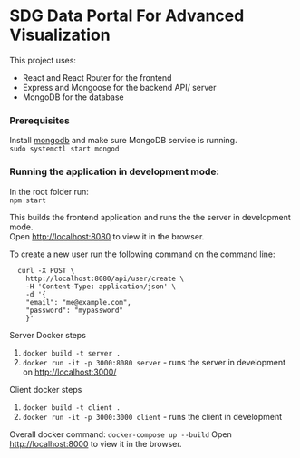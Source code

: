 
# SDG Data Portal For Advanced Visualization 

This project uses: 
- React and React Router for the frontend
- Express and Mongoose for the backend API/ server
- MongoDB for the database

### Prerequisites
Install [mongodb](https://docs.mongodb.com/manual/tutorial/install-mongodb-on-ubuntu/) and make sure MongoDB service is running. <br>
     `sudo systemctl start mongod`
    
### Running the application in development mode:
In the root folder run: <br>
     `npm start`

This builds the frontend application and runs the the server in development mode.<br />
Open [http://localhost:8080](http://localhost:8080) to view it in the browser.

To create a new user run the following command on the command line: <br>

      curl -X POST \
        http://localhost:8080/api/user/create \
        -H 'Content-Type: application/json' \
        -d '{
        "email": "me@example.com",
        "password": "mypassword"
        }' 

Server Docker steps
1. `docker build -t server .`
2. `docker run -it -p 3000:8080 server` - runs the server in development on [http://localhost:3000/](http://localhost:3000/)

Client docker steps
1. `docker build -t client .`
2. `docker run -it -p 3000:3000 client` - runs the client in development 

Overall docker command:
`docker-compose up --build` 
Open [http://localhost:8000](http://localhost:8000) to view it in the browser.
